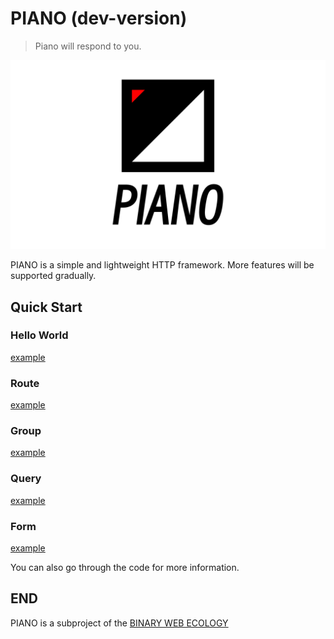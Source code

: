 # PIANO (dev-version)

> Piano will respond to you.

![piano](image/piano.png)

PIANO is a simple and lightweight HTTP framework. More features will be supported gradually.

## Quick Start

### Hello World

[example](example/helloworld/main.go)

### Route

[example](example/route/main.go)

### Group

[example](example/group/main.go)

### Query

[example](example/query/main.go)

### Form

[example](example/form/main.go)

You can also go through the code for more information.

## END

PIANO is a subproject of the [BINARY WEB ECOLOGY](https://github.com/B1NARY-GR0UP)